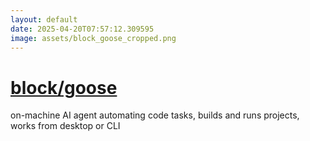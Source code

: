 ```yaml
---
layout: default
date: 2025-04-20T07:57:12.309595
image: assets/block_goose_cropped.png
---
```


# [block/goose](https://github.com/block/goose)

on-machine AI agent automating code tasks, builds and runs projects, works from desktop or CLI
